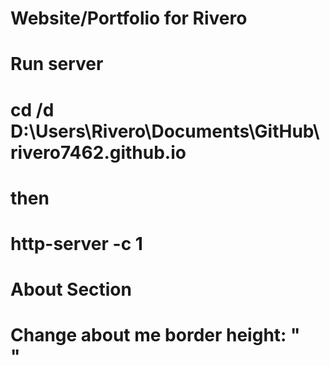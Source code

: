 # Website/Portfolio for Rivero

# Run server
# cd /d D:\Users\Rivero\Documents\GitHub\rivero7462.github.io
# then
# http-server -c 1

# About Section
# Change about me border height: "<div style="height:1200px; display:flex;">"
